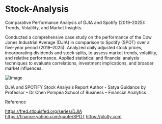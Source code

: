 # Stock-Analysis

Comparative Performance Analysis of DJIA and Spotify (2019–2025): Trends, Volatility, and Market Insights.

Conducted a comprehensive case study on the performance of the Dow Jones Industrial Average (DJIA) in comparison to Spotify (SPOT) over a five-year period (2019–2025). Analyzed daily adjusted stock prices, incorporating dividends and stock splits, to assess market trends, volatility, and relative performance. Applied statistical and financial analysis techniques to evaluate correlations, investment implications, and broader market influences.


![image](https://github.com/user-attachments/assets/fb80bb19-8add-485d-bea7-f0ffc6d9cb4b)





DJIA and SPOTIFY Stock Analysis Report
Author - Satya
Guidance by Professor – Dr Chen
Pompea School of Business – Financial Analytics
 
Reference

https://fred.stlouisfed.org/series/DJIA
https://finance.yahoo.com/quote/SPOT
https://plotly.com


